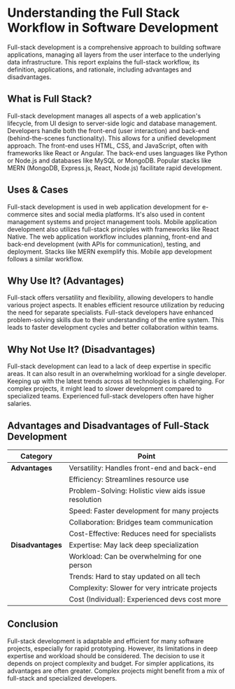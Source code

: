 # Understanding the Full Stack Workflow in Software Development

Full-stack development is a comprehensive approach to building software applications, managing all layers from the user interface to the underlying data infrastructure. This report explains the full-stack workflow, its definition, applications, and rationale, including advantages and disadvantages.

## What is Full Stack?

Full-stack development manages all aspects of a web application's lifecycle, from UI design to server-side logic and database management. Developers handle both the front-end (user interaction) and back-end (behind-the-scenes functionality). This allows for a unified development approach. The front-end uses HTML, CSS, and JavaScript, often with frameworks like React or Angular. The back-end uses languages like Python or Node.js and databases like MySQL or MongoDB. Popular stacks like MERN (MongoDB, Express.js, React, Node.js) facilitate rapid development.

## Uses & Cases

Full-stack development is used in web application development for e-commerce sites and social media platforms. It's also used in content management systems and project management tools. Mobile application development also utilizes full-stack principles with frameworks like React Native. The web application workflow includes planning, front-end and back-end development (with APIs for communication), testing, and deployment. Stacks like MERN exemplify this. Mobile app development follows a similar workflow.

## Why Use It? (Advantages)

Full-stack offers versatility and flexibility, allowing developers to handle various project aspects. It enables efficient resource utilization by reducing the need for separate specialists. Full-stack developers have enhanced problem-solving skills due to their understanding of the entire system. This leads to faster development cycles and better collaboration within teams.

## Why Not Use It? (Disadvantages)

Full-stack development can lead to a lack of deep expertise in specific areas. It can also result in an overwhelming workload for a single developer. Keeping up with the latest trends across all technologies is challenging. For complex projects, it might lead to slower development compared to specialized teams. Experienced full-stack developers often have higher salaries.

## Advantages and Disadvantages of Full-Stack Development

| Category     | Point                                          |
|--------------|------------------------------------------------|
| **Advantages** | Versatility: Handles front-end and back-end     |
|              | Efficiency: Streamlines resource use           |
|              | Problem-Solving: Holistic view aids issue resolution |
|              | Speed: Faster development for many projects     |
|              | Collaboration: Bridges team communication      |
|              | Cost-Effective: Reduces need for specialists   |
| **Disadvantages** | Expertise: May lack deep specialization      |
|              | Workload: Can be overwhelming for one person   |
|              | Trends: Hard to stay updated on all tech       |
|              | Complexity: Slower for very intricate projects |
|              | Cost (Individual): Experienced devs cost more  |

## Conclusion

Full-stack development is adaptable and efficient for many software projects, especially for rapid prototyping. However, its limitations in deep expertise and workload should be considered. The decision to use it depends on project complexity and budget. For simpler applications, its advantages are often greater. Complex projects might benefit from a mix of full-stack and specialized developers.